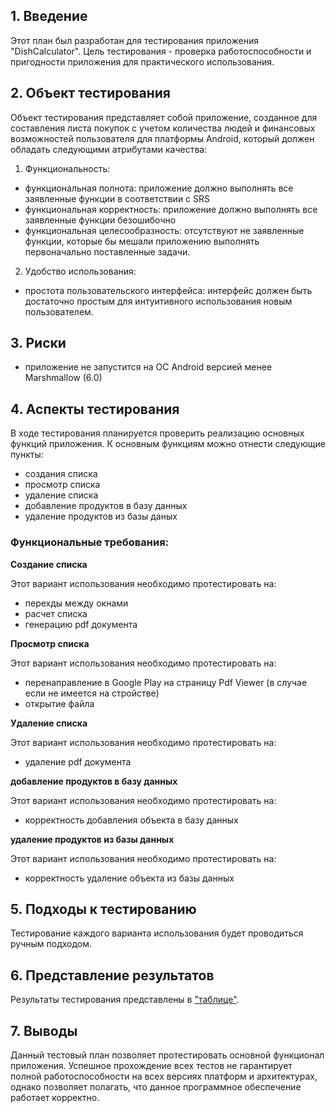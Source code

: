 ## 1. Введение
Этот план был разработан для тестирования приложения "DishCalculator". Цель тестирования - проверка работоспособности и пригодности приложения для практического использования.

## 2. Объект тестирования
Объект тестирования представляет собой приложение, созданное для составления листа покупок с учетом количества людей и финансовых возможностей пользователя для платформы Android, который должен обладать следующими атрибутами качества:

1. Функциональность:
* функциональная полнота: приложение должно выполнять все заявленные функции в соответствии с SRS
* функциональная корректность: приложение должно выполнять все заявленные функции безошибочно
* функциональная целесообразность: отсутствуют не заявленные функции, которые бы мешали приложению выполнять первоначально поставленные задачи.
2. Удобство использования:
* простота пользовательского интерфейса: интерфейс должен быть достаточно простым для интуитивного использования новым пользователем.

## 3. Риски
* приложение не запустится на ОС Android версией менее Marshmallow (6.0)

## 4. Аспекты тестирования
В ходе тестирования планируется проверить реализацию основных функций приложения. К основным функциям можно отнести следующие пункты:

* создания списка
* просмотр списка
* удаление списка
* добавление продуктов в базу данных
* удаление продуктов из базы даных

### Функциональные требования:
**Создание списка**

Этот вариант использования необходимо протестировать на:
* перехды между окнами
* расчет списка
* генерацию pdf документа

**Просмотр списка**

Этот вариант использования необходимо протестировать на:
* перенаправление в Google Play на страницу Pdf Viewer (в случае если не имеется на стройстве)
* открытие файла

**Удаление списка**

Этот вариант использования необходимо протестировать на:
* удаление pdf документа

**добавление продуктов в базу данных**

Этот вариант использования необходимо протестировать на:
* корректность добавления объекта в базу данных

**удаление продуктов из базы данных**

Этот вариант использования необходимо протестировать на:
* корректность удаление объекта из базы данных

## 5. Подходы к тестированию
Тестирование каждого варианта использования будет проводиться ручным подходом.

## 6. Представление результатов
Результаты тестирования представлены в ["таблице"](https://github.com/messi3nik/DishCalculator/blob/master/Documents/TestPlan/TestResult.md).

## 7. Выводы
Данный тестовый план позволяет протестировать основной функционал приложения. Успешное прохождение всех тестов не гарантирует полной работоспособности на всех версиях платформ и архитектурах, однако позволяет полагать, что данное программное обеспечение работает корректно.